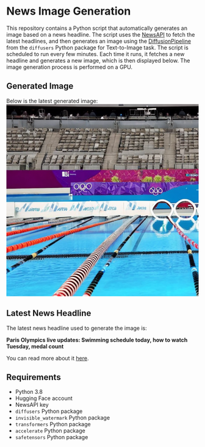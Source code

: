 # News Image Generation
This repository contains a Python script that automatically generates an image based on a news headline. The script uses the [NewsAPI](https://newsapi.org/) to fetch the latest headlines, and then generates an image using the [DiffusionPipeline](https://github.com/huggingface/diffusers) from the `diffusers` Python package for Text-to-Image task.
The script is scheduled to run every few minutes. Each time it runs, it fetches a new headline and generates a new image, which is then displayed below. The image generation process is performed on a GPU.

## Generated Image
Below is the latest generated image:
![Generated Image](image.png)

## Latest News Headline
The latest news headline used to generate the image is:

**Paris Olympics live updates: Swimming schedule today, how to watch Tuesday, medal count**

You can read more about it [here](https://news.google.com/rss/articles/CBMiamh0dHBzOi8vd3d3LnVzYXRvZGF5LmNvbS9zdG9yeS9zcG9ydHMvb2x5bXBpY3MvMjAyNC8wNy8zMC9wYXJpcy1vbHltcGljcy1saXZlLXVwZGF0ZXMtcmVzdWx0cy83NDE5MDY4NzAwNy_SAQA?oc=5).

## Requirements
- Python 3.8
- Hugging Face account
- NewsAPI key
- `diffusers` Python package
- `invisible_watermark` Python package
- `transformers` Python package
- `accelerate` Python package
- `safetensors` Python package
